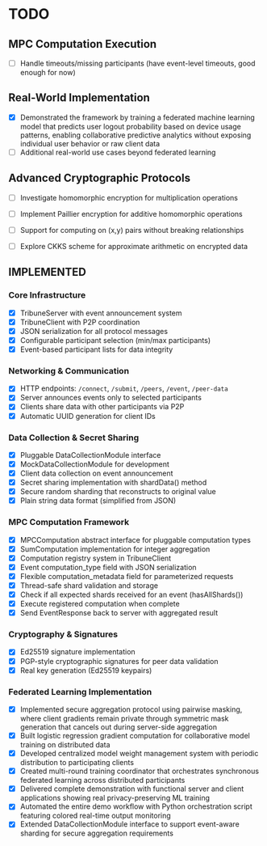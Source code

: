 # TODO


## MPC Computation Execution
- [ ] Handle timeouts/missing participants (have event-level timeouts, good enough for now)

## Real-World Implementation
- [x] Demonstrated the framework by training a federated machine learning model that predicts user logout probability based on device usage patterns, enabling collaborative predictive analytics without exposing individual user behavior or raw client data
- [ ] Additional real-world use cases beyond federated learning

## Advanced Cryptographic Protocols
- [ ] Investigate homomorphic encryption for multiplication operations
- [ ] Implement Paillier encryption for additive homomorphic operations
- [ ] Support for computing on (x,y) pairs without breaking relationships
- [ ] Explore CKKS scheme for approximate arithmetic on encrypted data


## IMPLEMENTED

### Core Infrastructure
- [x] TribuneServer with event announcement system
- [x] TribuneClient with P2P coordination
- [x] JSON serialization for all protocol messages
- [x] Configurable participant selection (min/max participants)
- [x] Event-based participant lists for data integrity

### Networking & Communication  
- [x] HTTP endpoints: `/connect`, `/submit`, `/peers`, `/event`, `/peer-data`
- [x] Server announces events only to selected participants
- [x] Clients share data with other participants via P2P
- [x] Automatic UUID generation for client IDs

### Data Collection & Secret Sharing
- [x] Pluggable DataCollectionModule interface
- [x] MockDataCollectionModule for development
- [x] Client data collection on event announcement
- [x] Secret sharing implementation with shardData() method
- [x] Secure random sharding that reconstructs to original value
- [x] Plain string data format (simplified from JSON)

### MPC Computation Framework
- [x] MPCComputation abstract interface for pluggable computation types
- [x] SumComputation implementation for integer aggregation
- [x] Computation registry system in TribuneClient
- [x] Event computation_type field with JSON serialization
- [x] Flexible computation_metadata field for parameterized requests
- [x] Thread-safe shard validation and storage
- [x] Check if all expected shards received for an event (hasAllShards())
- [x] Execute registered computation when complete
- [x] Send EventResponse back to server with aggregated result

### Cryptography & Signatures
- [x] Ed25519 signature implementation
- [x] PGP-style cryptographic signatures for peer data validation
- [x] Real key generation (Ed25519 keypairs)

### Federated Learning Implementation
- [x] Implemented secure aggregation protocol using pairwise masking, where client gradients remain private through symmetric mask generation that cancels out during server-side aggregation
- [x] Built logistic regression gradient computation for collaborative model training on distributed data
- [x] Developed centralized model weight management system with periodic distribution to participating clients
- [x] Created multi-round training coordinator that orchestrates synchronous federated learning across distributed participants
- [x] Delivered complete demonstration with functional server and client applications showing real privacy-preserving ML training
- [x] Automated the entire demo workflow with Python orchestration script featuring colored real-time output monitoring
- [x] Extended DataCollectionModule interface to support event-aware sharding for secure aggregation requirements
